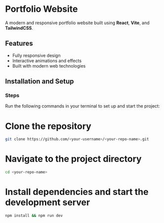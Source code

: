 # Portfolio Website

A modern and responsive portfolio website built using **React**, **Vite**, and **TailwindCSS**.

## Features

- Fully responsive design
- Interactive animations and effects
- Built with modern web technologies

## Installation and Setup

### Steps

Run the following commands in your terminal to set up and start the project:


# Clone the repository
```bash
git clone https://github.com/<your-username>/<your-repo-name>.git
```

# Navigate to the project directory
```bash
cd <your-repo-name>
```

# Install dependencies and start the development server
```bash
npm install && npm run dev
```
